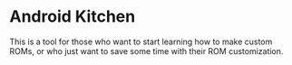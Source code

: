 # Android Kitchen

This is a tool for those who want to start learning how to make custom ROMs, or who just want to save some time with their ROM customization.